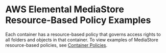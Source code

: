 # AWS Elemental MediaStore Resource\-Based Policy Examples<a name="security_iam_resource-based-policy-examples"></a>

Each container has a resource\-based policy that governs access rights to all folders and objects in that container\. To view examples of MediaStore resource\-based policies, see [Container Policies](policies.md)\.